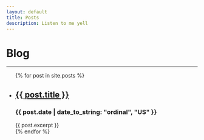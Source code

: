 ```yaml
---
layout: default
title: Posts
description: Listen to me yell
---
```

<h1>Blog</h1>
<hr>
<ul>
	{% for post in site.posts %}
		<li>
			<h2><a href="{{ post.url }}">{{ post.title }}</a></h2>
			<h3>{{ post.date | date_to_string: "ordinal", "US" }}</h3>
			{{ post.excerpt }}
		</li>
	{% endfor %}
</ul>